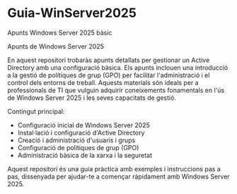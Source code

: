 # Guia-WinServer2025

Apunts Windows Server 2025 bàsic

Apunts de Windows Server 2025

En aquest repositori trobaràs apunts detallats per gestionar un Active Directory amb una configuració bàsica. Els apunts inclouen una introducció a la gestió de polítiques de grup (GPO) per facilitar l'administració i el control dels entorns de treball. Aquests materials són ideals per a professionals de TI que vulguin adquirir coneixements fonamentals en l'ús de Windows Server 2025 i les seves capacitats de gestió.

Contingut principal:
- Configuració inicial de Windows Server 2025
- Instal·lació i configuració d'Active Directory
- Creació i administració d'usuaris i grups
- Configuració de polítiques de grup (GPO)
- Administració bàsica de la xarxa i la seguretat

Aquest repositori és una guia pràctica amb exemples i instruccions pas a pas, dissenyada per ajudar-te a començar ràpidament amb Windows Server 2025.
